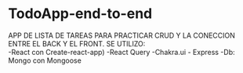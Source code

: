 # TodoApp-end-to-end
APP DE LISTA DE TAREAS PARA PRACTICAR CRUD Y LA CONECCION ENTRE EL BACK Y EL FRONT. 
SE UTILIZO:   
           -React con Create-react-app)
           -React Query
           -Chakra.ui
           - Express
           -Db: Mongo con Mongoose
